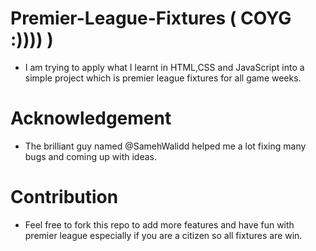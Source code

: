 # Premier-League-Fixtures ( COYG :)))) )
- I am trying to apply what I learnt in HTML,CSS and JavaScript into a simple project which is premier league fixtures for all game weeks.

# Acknowledgement
- The brilliant guy named @SamehWalidd helped me a lot fixing many bugs and coming up with ideas.

# Contribution
- Feel free to fork this repo to add more features and have fun with premier league especially if you are a citizen so all fixtures are win.

